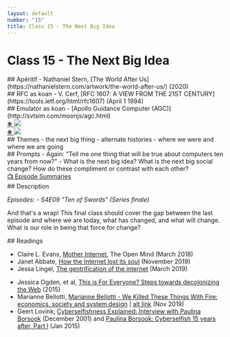 ```yaml
---
layout: default
number: "15"
title: Class 15 - The Next Big Idea
---
```


# Class 15 - The Next Big Idea

<div class="aperitifs" markdown="1">
## Apéritif
- Nathaniel Stern, [The World After Us](https://nathanielstern.com/artwork/the-world-after-us/) (2020)
</div>

<div class="rfc" markdown="1">
## RFC as koan
- V. Cerf, [RFC 1607: A VIEW FROM THE 21ST CENTURY](https://tools.ietf.org/html/rfc1607) (April 1 1994)
</div>

<div class="emulation" markdown="1">
## Emulator as koan
- [Apollo Guidance Computer (AGC)](http://svtsim.com/moonjs/agc.html)
</div>

<div class="img" markdown="1">
<span class="imgRef"><a href="https://archive.org/details/BYTE_Vol_15-06_1990-06_Windows_3.0/page/n117/mode/2up"> &#x274B; </a></span>
<img src="{{ site.baseurl }}/assets/img/byte10.jpg">
</div>

<div class="img2" markdown="1">
<!-- <span class="imgRef"><a href="https://archive.org/details/BYTE_Vol_15-06_1990-06_Windows_3.0/page/n193/mode/2up"> &#x274B; </a></span>
<img src="{{ site.baseurl }}/assets/img/byte13.jpg"> -->
<span class="imgRef"><a href="https://archive.org/details/BYTE_Vol_15-06_1990-06_Windows_3.0/page/n193/mode/2up"> &#x274B; </a></span>
<img src="{{ site.baseurl }}/assets/img/byte14.jpg">
</div>

<div class="themes" markdown="1">
## Themes
- the next big thing
- alternate histories
- where we were and where we are going
</div>


<div class="prompts" markdown="1">
## Prompts  
- Again: "Tell me one thing that will be true about computers ten years from now?" 
- What is the next big idea? What is the next big social change? How do these compliment or contrast with each other?
</div>

<div class="description" markdown="1">
<div class="summaries" markdown="1"><a target="" href="https://en.wikipedia.org/wiki/List_of_Halt_and_Catch_Fire_episodes">📺 Episode Summaries</a>
</div>
## Description

*Episodes: - S4E09 "Ten of Swords" (Series finale)*

And that's a wrap! This final class should cover the gap between the last episode and where we are today, what has changed, and what will change. What is our role in being that force for change?

</div>

<div class="readings" markdown="1">
## Readings

- Claire L. Evans, [Mother Internet](https://www.youtube.com/watch?v=-L7LNtxN_t4), The Open Mind (March 2018)
- Janet Abbate, [How the Internet lost its soul](https://www.washingtonpost.com/outlook/2019/11/01/how-internet-lost-its-soul/) (November 2019)
- Jessa Lingel, [The gentrification of the internet](https://culturedigitally.org/2019/03/the-gentrification-of-the-internet/) (March 2019)
<!-- - Jessa Lingel, [The case for many Internets](https://journals.sagepub.com/doi/full/10.1177/2057047316681573) (Nov 2016) -->
- Jessica Ogden, et al, [This is For Everyone? Steps towards decolonizing the Web](https://eprints.soton.ac.uk/397709/1/jogden_decolonising_web.pdf) (2015)
- Marianne Bellotti, [Marianne Bellotti - We Killed These Things With Fire: economics, society and system design](https://vimeo.com/371707636) | [alt link](https://archive.oredev.org/2019/sessions/we-killed-these-things-with-fire-economics-society-and-system-design.html) (Nov 2019)
- Geert Lovink, [Cyberselfishness Explained: Interview with Paulina Borsook](https://www.nettime.org/Lists-Archives/nettime-l-0203/msg00154.html) (December 2001) and [Paulina Borsook: Cyberselfish 15 years after, Part I](https://networkcultures.org/blog/2015/01/29/paulina-borsook-cyberselfish-15-years-after-part-1/) (Jan 2015)
</div>

